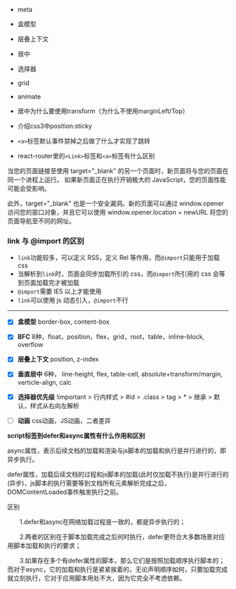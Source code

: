 * meta
* 盒模型
* 层叠上下文
* 居中
* 选择器
* grid
* animate

* 居中为什么要使用transform（为什么不使用marginLeft/Top）

* 介绍css3中position:sticky

* `<a>`标签默认事件禁掉之后做了什么才实现了跳转

* react-router里的`<Link>`标签和`<a>`标签有什么区别



当您的页面链接至使用 target="_blank" 的另一个页面时，新页面将与您的页面在同一个进程上运行。 如果新页面正在执行开销极大的 JavaScript，您的页面性能可能会受影响。

此外，target="_blank" 也是一个安全漏洞。新的页面可以通过 window.opener 访问您的窗口对象，并且它可以使用 window.opener.location = newURL 将您的页面导航至不同的网址。

### link 与 @import 的区别

- `link`功能较多，可以定义 RSS，定义 Rel 等作用，而`@import`只能用于加载 css
- 当解析到`link`时，页面会同步加载所引的 css，而`@import`所引用的 css 会等到页面加载完才被加载
- `@import`需要 IE5 以上才能使用
- `link`可以使用 js 动态引入，`@import`不行



---

- [x] **盒模型**  border-box, content-box
- [x] **BFC**  8种，float，position，flex，grid，root，table，inline-block, overflow
- [x] **层叠上下文**  position, z-index
- [x] **垂直居中** 6种， line-height, flex,  table-cell, absolute+transform/margin, verticle-align, calc
- [x] **选择器优先级** !important > 行内样式 > #id > .class > tag > * > 继承 > 默认，样式从右向左解析
- [ ] **动画** css动画，JS动画，二者差异



**script标签到defer和async属性有什么作用和区别**

async属性，表示后续文档的加载和渲染与js脚本的加载和执行是并行进行的，即异步执行。

defer属性，加载后续文档的过程和js脚本的加载(此时仅加载不执行)是并行进行的(异步)，js脚本的执行需要等到文档所有元素解析完成之后，DOMContentLoaded事件触发执行之前。

区别

　　1.defer和async在网络加载过程是一致的，都是异步执行的；

　　2.两者的区别在于脚本加载完成之后何时执行，defer更符合大多数场景对应用脚本加载和执行的要求；

　　3.如果存在多个有defer属性的脚本，那么它们是按照加载顺序执行脚本的；而对于async，它的加载和执行是紧紧挨着的，无论声明顺序如何，只要加载完成就立刻执行，它对于应用脚本用处不大，因为它完全不考虑依赖。

